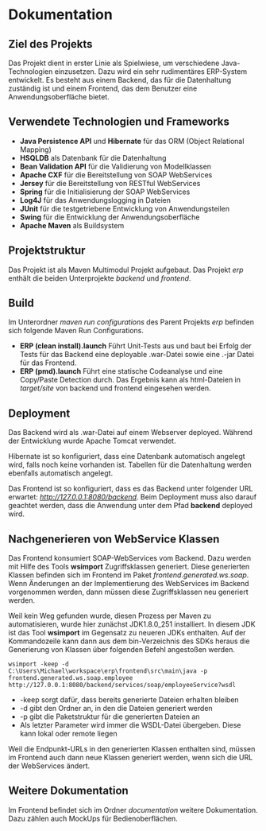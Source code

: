 # Dokumentation

## Ziel des Projekts
Das Projekt dient in erster Linie als Spielwiese, um verschiedene Java-Technologien einzusetzen. Dazu wird ein sehr rudimentäres ERP-System entwickelt. Es besteht aus einem Backend, das für die Datenhaltung zuständig ist und einem Frontend, das dem Benutzer eine Anwendungsoberfläche bietet.

## Verwendete Technologien und Frameworks
  -  **Java Persistence API** und **Hibernate** für das ORM (Object Relational Mapping)
  -  **HSQLDB** als Datenbank für die Datenhaltung
  -  **Bean Validation API** für die Validierung von Modellklassen
  -  **Apache CXF** für die Bereitstellung von SOAP WebServices
  -  **Jersey** für die Bereitstellung von RESTful WebServices
  -  **Spring** für die Initialisierung der SOAP WebServices
  -  **Log4J** für das Anwendungslogging in Dateien
  -  **JUnit** für die testgetriebene Entwicklung von Anwendungsteilen
  -  **Swing** für die Entwicklung der Anwendungsoberfläche
  -  **Apache Maven** als Buildsystem
  
## Projektstruktur
Das Projekt ist als Maven Multimodul Projekt aufgebaut. Das Projekt *erp* enthält die beiden Unterprojekte *backend* und *frontend*.

## Build
Im Unterordner *maven run configurations* des Parent Projekts *erp* befinden sich folgende Maven Run Configurations.

  -  **ERP (clean install).launch** Führt Unit-Tests aus und baut bei Erfolg der Tests für das Backend eine deployable .war-Datei sowie eine .-jar Datei für das Frontend.
  -  **ERP (pmd).launch** Führt eine statische Codeanalyse und eine Copy/Paste Detection durch. Das Ergebnis kann als html-Dateien in *target/site* von backend und frontend eingesehen werden.
  
## Deployment
Das Backend wird als .war-Datei auf einem Webserver deployed. Während der Entwicklung wurde Apache Tomcat verwendet.

Hibernate ist so konfiguriert, dass eine Datenbank automatisch angelegt wird, falls noch keine vorhanden ist. Tabellen für die Datenhaltung werden ebenfalls automatisch angelegt.

Das Frontend ist so konfiguriert, dass es das Backend unter folgender URL erwartet: *http://127.0.0.1:8080/backend*. Beim Deployment muss also darauf geachtet werden, dass die Anwendung unter dem Pfad **backend** deployed wird.

## Nachgenerieren von WebService Klassen
Das Frontend konsumiert SOAP-WebServices vom Backend. Dazu werden mit Hilfe des Tools **wsimport** Zugriffsklassen generiert. Diese generierten Klassen befinden sich im Frontend im Paket *frontend.generated.ws.soap*. Wenn Änderungen an der Implementierung des WebServices im Backend vorgenommen werden, dann müssen diese Zugriffsklassen neu generiert werden.

Weil kein Weg gefunden wurde, diesen Prozess per Maven zu automatisieren, wurde hier zunächst JDK1.8.0_251 installiert. In diesem JDK ist das Tool **wsimport** im Gegensatz zu neueren JDKs enthalten. Auf der Kommandozeile kann dann aus dem bin-Verzeichnis des SDKs heraus die Generierung von Klassen über folgenden Befehl angestoßen werden.

	wsimport -keep -d C:\Users\Michael\workspace\erp\frontend\src\main\java -p frontend.generated.ws.soap.employee http://127.0.0.1:8080/backend/services/soap/employeeService?wsdl
	
  -  -keep sorgt dafür, dass bereits generierte Dateien erhalten bleiben
  -  -d gibt den Ordner an, in den die Dateien generiert werden
  -  -p gibt die Paketstruktur für die generierten Dateien an
  -  Als letzter Parameter wird immer die WSDL-Datei übergeben. Diese kann lokal oder remote liegen
  
Weil die Endpunkt-URLs in den generierten Klassen enthalten sind, müssen im Frontend auch dann neue Klassen generiert werden, wenn sich die URL der WebServices ändert.

## Weitere Dokumentation
Im Frontend befindet sich im Ordner *documentation* weitere Dokumentation. Dazu zählen auch MockUps für Bedienoberflächen.
